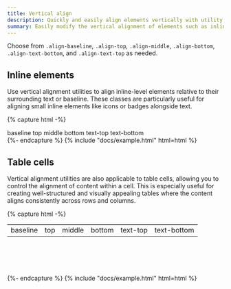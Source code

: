 ```yaml
---
title: Vertical align
description: Quickly and easily align elements vertically with utility classes.
summary: Easily modify the vertical alignment of elements such as inline, inline-block, inline-table, and table-cell to ensure proper positioning and alignment within their parent containers, allowing for more precise control over your layout and design.
---
```


Choose from `.align-baseline`, `.align-top`, `.align-middle`, `.align-bottom`, `.align-text-bottom`, and `.align-text-top` as needed.

## Inline elements

Use vertical alignment utilities to align inline-level elements relative to their surrounding text or baseline. These classes are particularly useful for aligning small inline elements like icons or badges alongside text.

{% capture html -%}
<div>
  <span class="align-baseline">baseline</span>
  <span class="align-top">top</span>
  <span class="align-middle">middle</span>
  <span class="align-bottom">bottom</span>
  <span class="align-text-top">text-top</span>
  <span class="align-text-bottom">text-bottom</span>
</div>
{%- endcapture %}
{% include "docs/example.html" html=html %}

## Table cells

Vertical alignment utilities are also applicable to table cells, allowing you to control the alignment of content within a cell. This is especially useful for creating well-structured and visually appealing tables where the content aligns consistently across rows and columns.

{% capture html -%}
<table style="height: 100px" class="bg-surface">
  <tbody>
    <tr>
      <td class="align-baseline border">baseline</td>
      <td class="align-top border">top</td>
      <td class="align-middle border">middle</td>
      <td class="align-bottom border">bottom</td>
      <td class="align-text-top border">text-top</td>
      <td class="align-text-bottom border">text-bottom</td>
    </tr>
  </tbody>
</table>
{%- endcapture %}
{% include "docs/example.html" html=html %}